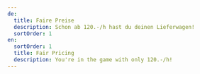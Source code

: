 ```yaml
---
de:
  title: Faire Preise
  description: Schon ab 120.-/h hast du deinen Lieferwagen!
  sortOrder: 1
en:
  sortOrder: 1
  title: Fair Pricing
  description: You're in the game with only 120.-/h!
---
```

